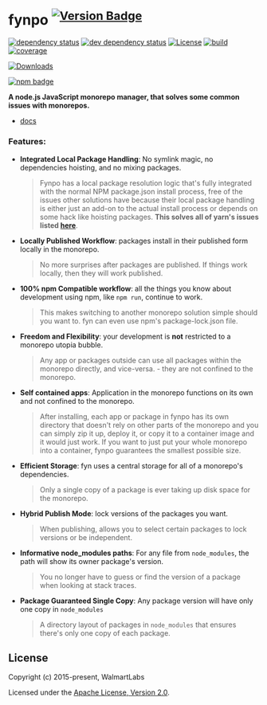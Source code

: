 # fynpo <sup>[![Version Badge][npm-version-svg]][package-url]</sup> <!-- omit in toc -->

[![dependency status][deps-svg]][deps-url]
[![dev dependency status][dev-deps-svg]][dev-deps-url]
[![License][license-image]][license-url]
[![build][build-image]][build-url]
[![coverage][coverage-image]][coverage-url]

[![Downloads][downloads-image]][downloads-url]

[![npm badge][npm-badge-png]][package-url]

**A node.js JavaScript monorepo manager, that solves some common issues with monorepos.**

- [docs](https://www.electrode.io/fynpo/docs/intro)

### Features:

- **Integrated Local Package Handling**: No symlink magic, no dependencies hoisting, and no mixing packages.

  > Fynpo has a local package resolution logic that's fully integrated with the normal NPM package.json install process, free of the issues other solutions have because their local package handling is either just an add-on to the actual install process or depends on some hack like hoisting packages. **This solves all of yarn's issues listed [here](https://classic.yarnpkg.com/en/docs/workspaces/#toc-limitations-caveats)**.

- **Locally Published Workflow**: packages install in their published form locally in the monorepo.

  > No more surprises after packages are published. If things work locally, then they will work published.

- **100% npm Compatible workflow**: all the things you know about development using npm, like `npm run`, continue to work.

  > This makes switching to another monorepo solution simple should you want to. fyn can even use npm's package-lock.json file.

- **Freedom and Flexibility**: your development is **not** restricted to a monorepo utopia bubble.

  > Any app or packages outside can use all packages within the monorepo directly, and vice-versa. - they are not confined to the monorepo.

- **Self contained apps**: Application in the monorepo functions on its own and not confined to the monorepo.

  > After installing, each app or package in fynpo has its own directory that doesn't rely on other parts of the monorepo and you can simply zip it up, deploy it, or copy it to a container image and it would just work. If you want to just put your whole monorepo into a container, fynpo guarantees the smallest possible size.

- **Efficient Storage**: fyn uses a central storage for all of a monorepo's dependencies.

  > Only a single copy of a package is ever taking up disk space for the monorepo.

- **Hybrid Publish Mode**: lock versions of the packages you want.

  > When publishing, allows you to select certain packages to lock versions or be independent.

- **Informative node_modules paths**: For any file from `node_modules`, the path will show its owner package's version.

  > You no longer have to guess or find the version of a package when looking at stack traces.

- **Package Guaranteed Single Copy**: Any package version will have only one copy in `node_modules`
  > A directory layout of packages in `node_modules` that ensures there's only one copy of each package.

## License

Copyright (c) 2015-present, WalmartLabs

Licensed under the [Apache License, Version 2.0](https://www.apache.org/licenses/LICENSE-2.0).



<!-- License badges -->

[license-image]: https://img.shields.io/npm/l/fynpo.svg
[license-url]: LICENSE

<!-- CI and coverage badges -->

[build-image]: https://github.com/electrode-io/fynpo/actions/workflows/ci.yml/badge.svg
[build-url]: https://github.com/electrode-io/fynpo/actions/workflows/ci.yml
[coverage-image]: https://coveralls.io/repos/github/electrode-io/fynpo/badge.svg?branch=main
[coverage-url]: https://coveralls.io/github/electrode-io/fynpo?branch=main

<!-- david-dm badges -->

[deps-svg]: https://david-dm.org/electrode-io/fynpo.svg?path=packages%2Ffynpo
[deps-url]: https://david-dm.org/electrode-io/fynpo?path=packages%2Ffynpo
[dev-deps-svg]: https://david-dm.org/electrode-io/fynpo/dev-status.svg?path=packages%2Ffynpo&type=dev
[dev-deps-url]: https://david-dm.org/electrode-io/fynpo?path=packages%2Ffynpo&type=dev

<!-- npm badges -->

[npm-badge-png]: https://nodei.co/npm/fynpo.png?downloads=true&stars=true
[package-url]: https://npmjs.com/package/fynpo
[npm-version-svg]: https://versionbadg.es/fynpo.svg
[downloads-image]: https://img.shields.io/npm/dm/fynpo.svg
[downloads-url]: https://npm-stat.com/charts.html?package=fynpo
